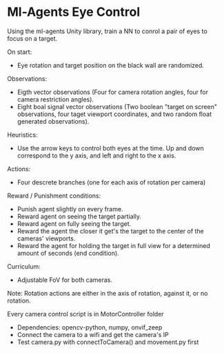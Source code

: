 # Ml-Agents Eye Control

Using the ml-agents Unity library, train a NN to conrol a pair of eyes to focus on a target.

On start:

- Eye rotation and target position on the black wall are randomized.

Observations:

- Eigth vector observations (Four for camera rotation angles, four for camera restriction angles).
- Eight boal signal vector observations (Two boolean "target on screen" observations, four taget viewport coordinates, and two random float generated observations).

Heuristics:

- Use the arrow keys to control both eyes at the time.
  Up and down correspond to the y axis, and left and right to the x axis.

Actions:

- Four descrete branches (one for each axis of rotation per camera)

Reward / Punishment conditions:

- Punish agent slightly on every frame.
- Reward agent on seeing the target partially.
- Reward agent on fully seeing the target.
- Reward the agent the closer it get's the target to the center of the cameras' viewports.
- Reward the agent for holding the target in full view for a determined amount of seconds (end condition).

Curriculum:

- Adjustable FoV for both cameras.

Note: Rotation actions are either in the axis of rotation, against it, or no rotation.

Every camera control script is in MotorController folder

- Dependencies: opencv-python, numpy, onvif_zeep
- Connect the camera to a wifi and get the camera's IP
- Test camera.py with connectToCamera() and movement.py first
